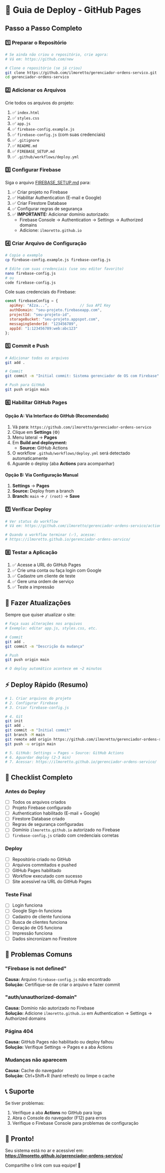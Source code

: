 # 🚀 Guia de Deploy - GitHub Pages

## Passo a Passo Completo

### 1️⃣ Preparar o Repositório

```bash
# Se ainda não criou o repositório, crie agora:
# Vá em: https://github.com/new

# Clone o repositório (se já criou)
git clone https://github.com/ilmoretto/gerenciador-ordens-servico.git
cd gerenciador-ordens-servico
```

### 2️⃣ Adicionar os Arquivos

Crie todos os arquivos do projeto:

1. ✅ `index.html`
2. ✅ `styles.css`
3. ✅ `app.js`
4. ✅ `firebase-config.example.js`
5. ✅ `firebase-config.js` (com suas credenciais)
6. ✅ `.gitignore`
7. ✅ `README.md`
8. ✅ `FIREBASE_SETUP.md`
9. ✅ `.github/workflows/deploy.yml`

### 3️⃣ Configurar Firebase

Siga o arquivo [FIREBASE_SETUP.md](FIREBASE_SETUP.md) para:

1. ✅ Criar projeto no Firebase
2. ✅ Habilitar Authentication (E-mail e Google)
3. ✅ Criar Firestore Database
4. ✅ Configurar regras de segurança
5. ✅ **IMPORTANTE:** Adicionar domínio autorizado:
   - Firebase Console → Authentication → Settings → Authorized domains
   - Adicione: `ilmoretto.github.io`

### 4️⃣ Criar Arquivo de Configuração

```bash
# Copie o exemplo
cp firebase-config.example.js firebase-config.js

# Edite com suas credenciais (use seu editor favorito)
nano firebase-config.js
# ou
code firebase-config.js
```

Cole suas credenciais do Firebase:

```javascript
const firebaseConfig = {
  apiKey: "AIza...",              // Sua API Key
  authDomain: "seu-projeto.firebaseapp.com",
  projectId: "seu-projeto-id",
  storageBucket: "seu-projeto.appspot.com",
  messagingSenderId: "123456789",
  appId: "1:123456789:web:abc123"
};
```

### 5️⃣ Commit e Push

```bash
# Adicionar todos os arquivos
git add .

# Commit
git commit -m "Initial commit: Sistema gerenciador de OS com Firebase"

# Push para GitHub
git push origin main
```

### 6️⃣ Habilitar GitHub Pages

#### Opção A: Via Interface do GitHub (Recomendado)

1. Vá para: `https://github.com/ilmoretto/gerenciador-ordens-servico`
2. Clique em **Settings** (⚙️)
3. Menu lateral → **Pages**
4. Em **Build and deployment:**
   - **Source:** GitHub Actions
5. O workflow `.github/workflows/deploy.yml` será detectado automaticamente
6. Aguarde o deploy (aba **Actions** para acompanhar)

#### Opção B: Via Configuração Manual

1. **Settings** → **Pages**
2. **Source:** Deploy from a branch
3. **Branch:** `main` → `/ (root)` → **Save**

### 7️⃣ Verificar Deploy

```bash
# Ver status do workflow
# Vá em: https://github.com/ilmoretto/gerenciador-ordens-servico/actions

# Quando o workflow terminar (✅), acesse:
# https://ilmoretto.github.io/gerenciador-ordens-servico/
```

### 8️⃣ Testar a Aplicação

1. ✅ Acesse a URL do GitHub Pages
2. ✅ Crie uma conta ou faça login com Google
3. ✅ Cadastre um cliente de teste
4. ✅ Gere uma ordem de serviço
5. ✅ Teste a impressão

## 🔄 Fazer Atualizações

Sempre que quiser atualizar o site:

```bash
# Faça suas alterações nos arquivos
# Exemplo: editar app.js, styles.css, etc.

# Commit
git add .
git commit -m "Descrição da mudança"

# Push
git push origin main

# O deploy automático acontece em ~2 minutos
```

## ⚡ Deploy Rápido (Resumo)

```bash
# 1. Criar arquivos do projeto
# 2. Configurar Firebase
# 3. Criar firebase-config.js

# 4. Git
git init
git add .
git commit -m "Initial commit"
git branch -M main
git remote add origin https://github.com/ilmoretto/gerenciador-ordens-servico.git
git push -u origin main

# 5. GitHub: Settings → Pages → Source: GitHub Actions
# 6. Aguardar deploy (2-3 min)
# 7. Acessar: https://ilmoretto.github.io/gerenciador-ordens-servico/
```

## 🎯 Checklist Completo

### Antes do Deploy
- [ ] Todos os arquivos criados
- [ ] Projeto Firebase configurado
- [ ] Authentication habilitado (E-mail + Google)
- [ ] Firestore Database criado
- [ ] Regras de segurança configuradas
- [ ] Domínio `ilmoretto.github.io` autorizado no Firebase
- [ ] `firebase-config.js` criado com credenciais corretas

### Deploy
- [ ] Repositório criado no GitHub
- [ ] Arquivos commitados e pushed
- [ ] GitHub Pages habilitado
- [ ] Workflow executado com sucesso
- [ ] Site acessível na URL do GitHub Pages

### Teste Final
- [ ] Login funciona
- [ ] Google Sign-In funciona
- [ ] Cadastro de cliente funciona
- [ ] Busca de clientes funciona
- [ ] Geração de OS funciona
- [ ] Impressão funciona
- [ ] Dados sincronizam no Firestore

## 🐛 Problemas Comuns

### "Firebase is not defined"
**Causa:** Arquivo `firebase-config.js` não encontrado  
**Solução:** Certifique-se de criar o arquivo e fazer commit

### "auth/unauthorized-domain"
**Causa:** Domínio não autorizado no Firebase  
**Solução:** Adicione `ilmoretto.github.io` em Authentication → Settings → Authorized domains

### Página 404
**Causa:** GitHub Pages não habilitado ou deploy falhou  
**Solução:** Verifique Settings → Pages e a aba Actions

### Mudanças não aparecem
**Causa:** Cache do navegador  
**Solução:** Ctrl+Shift+R (hard refresh) ou limpe o cache

## 📞 Suporte

Se tiver problemas:
1. Verifique a aba **Actions** no GitHub para logs
2. Abra o Console do navegador (F12) para erros
3. Verifique o Firebase Console para problemas de configuração

## 🎉 Pronto!

Seu sistema está no ar e acessível em:
**https://ilmoretto.github.io/gerenciador-ordens-servico/**

Compartilhe o link com sua equipe! 🚀